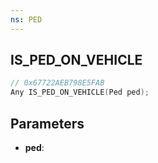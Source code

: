```yaml
---
ns: PED
---
```

## IS_PED_ON_VEHICLE

```c
// 0x67722AEB798E5FAB
Any IS_PED_ON_VEHICLE(Ped ped);
```

## Parameters
* **ped**:
